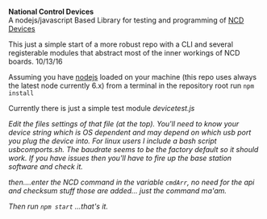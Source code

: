 **National Control Devices**  
A nodejs/javascript Based Library for testing and programming of [NCD Devices](http://controlanything.com)

This just a simple start of a more robust repo with a CLI and several registerable modules that abstract most of the inner workings of NCD boards.  10/13/16

Assuming you have [nodejs](https://nodejs.org/en/download/) loaded on your machine (this repo uses always the latest node currently 6.x) from a terminal in the repository root run ```npm install```

Currently there is just a simple test module  <em>devicetest.js<em>

Edit the files settings of that file (at the top).  You'll need to know your device string which is OS dependent and may depend on which usb port you plug the device into. For linux users I include a bash script <em> usbcomports.sh<em>.  The baudrate seems to be the factory default so it should work. If you have issues then you'll have to fire up the base station software and check it.

then....enter the NCD command in the variable ```cmdArr```, no need for the api and checksum stuff those are added... just the command ma'am.

Then run ```npm start```  ...that's it.
